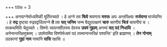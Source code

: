 +++
title = 3

+++
अनयाग्नेर्माध्यमिकी मूर्तिरुच्यते । हे अग्ने तव **श्रिये** श्रयणाय **मरुतः** अपः अन्तरिक्ष्याः **मर्जयन्त** मार्जयन्ति । हे **रुद्र** वृष्ट्या रुद्रवद्वर्धितरग्ने **ते** तव **यत्** **जनिम** जन्म वैद्युतलक्षणं **चारु** चरणीयं **चित्रं** चायनीयं च । तत्कथमिति चेदुच्यते । विष्णोः व्यापनशीलस्य देवस्य **उपमं** **गुह्यम्** अगम्यं **यत्** **पदं** **निधायि** । अनेनान्तरिक्षमुक्तम् । उपमेयमिव विष्णोर्मध्यमं पदं तस्मानान्तरिक्षं पश्यन्ति' इति ब्राह्मणम् । **तेन** **गोनाम्** उदकानां **गुह्यं** **नाम** नामानि **पासि** रक्षसि ॥
